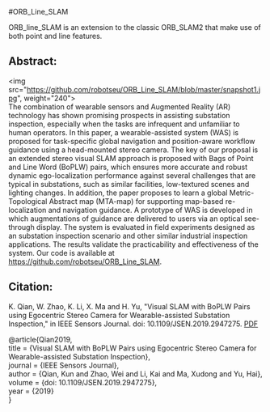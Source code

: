 #ORB_Line_SLAM

ORB_line_SLAM is an extension to the classic ORB_SLAM2 that make use of both point and line features. 

Abstract:
------------
<img src="https://github.com/robotseu/ORB_Line_SLAM/blob/master/snapshot1.jpg", weight="240"> <br>
The combination of wearable sensors and Augmented Reality (AR) technology has shown promising prospects in assisting substation inspection, especially when the tasks are infrequent and unfamiliar to human operators. In this paper, a wearable-assisted system (WAS) is proposed for task-specific global navigation and position-aware workflow guidance using a head-mounted stereo camera. The key of our proposal is an extended stereo visual SLAM approach is proposed with Bags of Point and Line Word (BoPLW) pairs, which ensures more accurate and robust dynamic ego-localization performance against several challenges that are typical in substations, such as similar facilities, low-textured scenes and lighting changes. In addition, the paper proposes to learn a global Metric-Topological Abstract map (MTA-map) for supporting map-based re-localization and navigation guidance. A prototype of WAS is developed in which augmentations of guidance are delivered to users via an optical see-through display. The system is evaluated in field experiments designed as an substation inspection scenario and other similar industrial inspection applications. The results validate the practicability and effectiveness of the system. Our code is available at https://github.com/robotseu/ORB_Line_SLAM.

Citation:
------------
K. Qian, W. Zhao, K. Li, X. Ma and H. Yu, "Visual SLAM with BoPLW Pairs using Egocentric Stereo Camera for Wearable-assisted Substation Inspection," in IEEE Sensors Journal. doi: 10.1109/JSEN.2019.2947275. [PDF](https://ieeexplore.ieee.org/document/8868098)

@article{Qian2019, <br>
title = {Visual SLAM with BoPLW Pairs using Egocentric Stereo Camera for Wearable-assisted Substation Inspection}, <br>
journal = {IEEE Sensors Journal}, <br>
author = {Qian, Kun and Zhao, Wei and Li, Kai and Ma, Xudong and Yu, Hai}, <br>
volume = {doi: 10.1109/JSEN.2019.2947275}, <br>
year = {2019} <br>
} <br>
